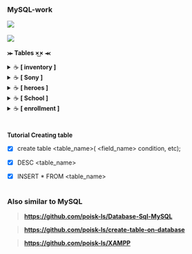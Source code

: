 
### MySQL-work


<p><img src="https://img.shields.io/badge/MySQL-005C84?style=for-the-badge&logo=mysql&logoColor=white"</p>

<p><img src="https://img.shields.io/badge/Database-CF96FD?style=for-the-badge&logo=Database&logoColor=393665"</p>

**⪼ Tables ×͜× ⪻**
<details>
    <summary>&#9749 <b>[ inventory ]</b></summary><br/>

<p><img src="https://github.com/poisk-ls/MySQL-work/blob/master/assets/table%20%5Binventory%5D/inventory%201.jpg" width="90%"/><img src="https://github.com/poisk-ls/MySQL-work/blob/master/assets/table%20%5Binventory%5D/inventory%202.jpg" width="90%"/></p>

</details>

<details>
    <summary>&#9749 <b>[ Sony ]</b></summary><br/>
<p><img src="https://github.com/poisk-ls/MySQL-work/blob/master/assets/table%20%5BSony%5D/Sony%201.jpg" width="90%"/><img src="https://github.com/poisk-ls/MySQL-work/blob/master/assets/table%20%5BSony%5D/Sony%202.jpg" width="90%"/></p>

</details>

<details>
    <summary>&#9749 <b>[ heroes ]</b></summary><br/>

<p><img src="https://github.com/poisk-ls/MySQL-work/blob/master/assets/table%20%5Bheroes%5D/heroes%201.jpg" width="90%"/><img src="https://github.com/poisk-ls/MySQL-work/blob/master/assets/table%20%5Bheroes%5D/heroes%202.jpg" width="90%"/></p>

</details>

<details>
    <summary>&#9749 <b>[ School ]</b></summary><br/>

<p><img src="https://github.com/poisk-ls/MySQL-work/blob/master/assets/database%20%5B%20School%20%5D/School%201.jpg" width="90%"/><img src="https://github.com/poisk-ls/MySQL-work/blob/master/assets/database%20%5B%20School%20%5D/School%202.jpg" width="90%"/></p> <p><img src="https://github.com/poisk-ls/MySQL-work/blob/master/assets/database%20%5B%20School%20%5D/School%203.jpg" width="90%"/></p>

</details>

<details>
    <summary>&#9749 <b>[ enrollment ]</b></summary><br/>

<p><img src="https://github.com/poisk-ls/MySQL-work/blob/master/assets/tables%20of%20%5Benrollment%5D/enrollment%201.jpg" width="90%"/><img src="https://github.com/poisk-ls/MySQL-work/blob/master/assets/tables%20of%20%5Benrollment%5D/enrollment%202.jpg" width="90%"/></p>

</details>


#


**Tutorial Creating table**
- [x] create table <table_name>( <field_name> <data type> condition, etc);
- [x] DESC <table_name>
- [x] INSERT * FROM <table_name>



#
### Also similar to MySQL 

>**https://github.com/poisk-ls/Database-Sql-MySQL**

>**https://github.com/poisk-ls/create-table-on-database**

>**https://github.com/poisk-ls/XAMPP**
